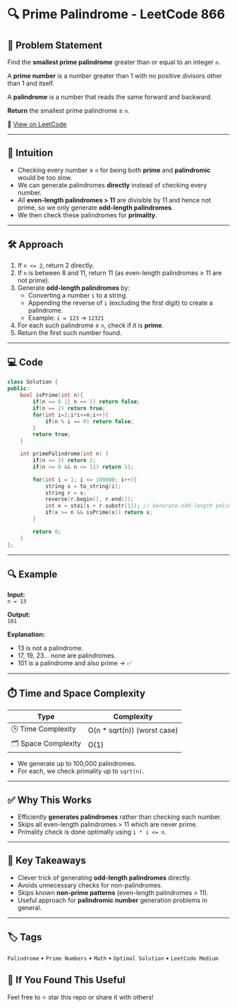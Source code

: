 # 🔍 Prime Palindrome - LeetCode 866

## 📄 Problem Statement

Find the **smallest prime palindrome** greater than or equal to an integer `n`.

A **prime number** is a number greater than 1 with no positive divisors other than 1 and itself.

A **palindrome** is a number that reads the same forward and backward.

**Return** the smallest prime palindrome ≥ `n`.

🔗 [View on LeetCode](https://leetcode.com/problems/prime-palindrome/)

---

## 🧠 Intuition

- Checking every number ≥ `n` for being both **prime** and **palindromic** would be too slow.
- We can generate palindromes **directly** instead of checking every number.
- All **even-length palindromes > 11** are divisible by 11 and hence not prime, so we only generate **odd-length palindromes**.
- We then check these palindromes for **primality**.

---

## 🛠️ Approach

1. If `n <= 2`, return 2 directly.
2. If `n` is between 8 and 11, return 11 (as even-length palindromes ≥ 11 are not prime).
3. Generate **odd-length palindromes** by:
   - Converting a number `i` to a string.
   - Appending the reverse of `i` (excluding the first digit) to create a palindrome.
   - Example: `i = 123` → `12321`
4. For each such palindrome ≥ `n`, check if it is **prime**.
5. Return the first such number found.

---

## 💻 Code

```cpp
class Solution {
public:
    bool isPrime(int n){
        if(n == 0 || n == 1) return false;
        if(n == 2) return true;
        for(int i=2;i*i<=n;i++){
            if(n % i == 0) return false;
        }
        return true;
    }

    int primePalindrome(int n) {
        if(n <= 2) return 2;
        if(n >= 8 && n <= 11) return 11;

        for(int i = 1; i <= 100000; i++){
            string s = to_string(i);
            string r = s;
            reverse(r.begin(), r.end());
            int x = stoi(s + r.substr(1)); // Generate odd-length palindrome
            if(x >= n && isPrime(x)) return x;
        }

        return 0;
    }
};
```

---

## 🔍 Example

**Input:**  
`n = 13`  

**Output:**  
`101`  

**Explanation:**  
- 13 is not a palindrome.  
- 17, 19, 23... none are palindromes.
- 101 is a palindrome and also prime → ✅  

---

## ⏱️ Time and Space Complexity

| Type | Complexity |
|------|------------|
| 🕒 Time Complexity | O(n * sqrt(n)) (worst case) |
| 🗂 Space Complexity | O(1) |

- We generate up to 100,000 palindromes.  
- For each, we check primality up to `sqrt(n)`.

---

## ✅ Why This Works

- Efficiently **generates palindromes** rather than checking each number.
- Skips all even-length palindromes > 11 which are never prime.
- Primality check is done optimally using `i * i <= n`.

---

## 📌 Key Takeaways

- Clever trick of generating **odd-length palindromes** directly.
- Avoids unnecessary checks for non-palindromes.
- Skips known **non-prime patterns** (even-length palindromes > 11).
- Useful approach for **palindromic number** generation problems in general.

---

## 🏷️ Tags

`Palindrome` • `Prime Numbers` • `Math` • `Optimal Solution` • `LeetCode Medium`

## 🙌 If You Found This Useful
Feel free to ⭐ star this repo or share it with others!

